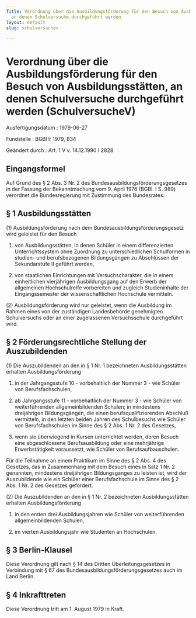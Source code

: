 ```yaml
---
Title: Verordnung über die Ausbildungsförderung für den Besuch von Ausbildungsstätten,
  an denen Schulversuche durchgeführt werden
layout: default
slug: schulversuchev

---
```


# Verordnung über die Ausbildungsförderung für den Besuch von Ausbildungsstätten, an denen Schulversuche durchgeführt werden (SchulversucheV)

Ausfertigungsdatum
:   1979-06-27

Fundstelle
:   BGBl I: 1979, 834

Geändert durch
:   Art. 1 V v. 14.12.1990 I 2828


## Eingangsformel

Auf Grund des § 2 Abs. 3 Nr. 2 des Bundesausbildungsförderungsgesetzes
in der Fassung der Bekanntmachung vom 9. April 1976 (BGBl. I S. 989)
verordnet die Bundesregierung mit Zustimmung des Bundesrates:


## § 1 Ausbildungsstätten

(1) Ausbildungsförderung nach dem Bundesausbildungsförderungsgesetz
wird geleistet für den Besuch

1.  von Ausbildungsstätten, in denen Schüler in einem differenzierten
    Unterrichtssystem ohne Zuordnung zu unterschiedlichen Schulformen in
    studien- und berufsbezogenen Bildungsgängen zu Abschlüssen der
    Sekundarstufe II geführt werden,


2.  von staatlichen Einrichtungen mit Versuchscharakter, die in einem
    einheitlichen vierjährigen Ausbildungsgang auf den Erwerb der
    allgemeinen Hochschulreife vorbereiten und zugleich Studieninhalte der
    Eingangssemester der wissenschaftlichen Hochschule vermitteln.




(2) Ausbildungsförderung wird nur geleistet, wenn die Ausbildung im
Rahmen eines von der zuständigen Landesbehörde genehmigten
Schulversuchs oder an einer zugelassenen Versuchsschule durchgeführt
wird.


## § 2 Förderungsrechtliche Stellung der Auszubildenden

(1) Die Auszubildenden an den in § 1 Nr. 1 bezeichneten
Ausbildungsstätten erhalten Ausbildungsförderung

1.  in der Jahrgangsstufe 10 - vorbehaltlich der Nummer 3 - wie Schüler
    von Berufsfachschulen,


2.  ab Jahrgangsstufe 11 - vorbehaltlich der Nummer 3 - wie Schüler von
    weiterführenden allgemeinbildenden Schulen; in mindestens dreijährigen
    Bildungsgängen, die einen berufsqualifizierenden Abschluß vermitteln,
    in den letzten beiden Jahren des Schulbesuchs wie Schüler von
    Berufsfachschulen im Sinne des § 2 Abs. 1 Nr. 2 des Gesetzes,


3.  wenn sie überwiegend in Kursen unterrichtet werden, deren Besuch eine
    abgeschlossene Berufsausbildung oder eine mehrjährige Erwerbstätigkeit
    voraussetzt, wie Schüler von Berufsaufbauschulen.



Für die Teilnahme an einem Praktikum im Sinne des § 2 Abs. 4 des
Gesetzes, das in Zusammenhang mit dem Besuch eines in Satz 1 Nr. 2
genannten, mindestens dreijährigen Bildungsganges zu leisten ist, wird
der Auszubildende wie ein Schüler einer Berufsfachschule im Sinne des
§ 2 Abs. 1 Nr. 2 des Gesetzes gefördert.

(2) Die Auszubildenden an den in § 1 Nr. 2 bezeichneten
Ausbildungsstätten erhalten Ausbildungsförderung

1.  in den ersten drei Ausbildungsjahren wie Schüler von weiterführenden
    allgemeinbildenden Schulen,


2.  im vierten Ausbildungsjahr wie Studenten an Hochschulen.





## § 3 Berlin-Klausel

Diese Verordnung gilt nach § 14 des Dritten Überleitungsgesetzes in
Verbindung mit § 67 des Bundesausbildungsförderungsgesetzes auch im
Land Berlin.


## § 4 Inkrafttreten

Diese Verordnung tritt am 1. August 1979 in Kraft.

